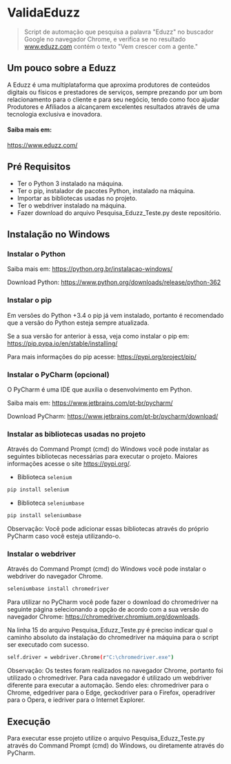 # ValidaEduzz
> Script de automação que pesquisa a palavra "Eduzz" no buscador Google no navegador Chrome, e verifica se no resultado www.eduzz.com contém o texto "Vem crescer com a gente."

## Um pouco sobre a Eduzz
A Eduzz é uma multiplataforma que aproxima produtores de conteúdos digitais ou físicos e prestadores de serviços, sempre prezando por um bom relacionamento para o cliente e para seu negócio, tendo como foco ajudar Produtores e Afiliados a alcançarem excelentes resultados através de uma tecnologia exclusiva e inovadora.

#### Saiba mais em:
https://www.eduzz.com/

## Pré Requisitos
* Ter o Python 3 instalado na máquina.
* Ter o pip, instalador de pacotes Python, instalado na máquina.
* Importar as bibliotecas usadas no projeto.
* Ter o webdriver instalado na máquina.
* Fazer download do arquivo Pesquisa_Eduzz_Teste.py deste repositório.


## Instalação no Windows

### Instalar o Python
Saiba mais em: https://python.org.br/instalacao-windows/

Download Python: https://www.python.org/downloads/release/python-362

### Instalar o pip
Em versões do Python +3.4 o pip já vem instalado, portanto é recomendado que a versão do Python esteja sempre atualizada.

Se a sua versão for anterior à essa, veja como instalar o pip em: https://pip.pypa.io/en/stable/installing/

Para mais informações do pip acesse: https://pypi.org/project/pip/

### Instalar o PyCharm (opcional)
O PyCharm é uma IDE que auxilia o desenvolvimento em Python.

Saiba mais em: https://www.jetbrains.com/pt-br/pycharm/

Download PyCharm: https://www.jetbrains.com/pt-br/pycharm/download/

### Instalar as bibliotecas usadas no projeto
Através do Command Prompt (cmd) do Windows você pode instalar as seguintes bibliotecas necessárias para executar o projeto.
Maiores informações acesse o site https://pypi.org/.

* Biblioteca ``selenium``
```sh
pip install selenium
```

* Biblioteca ``seleniumbase``
```sh
pip install seleniumbase
```

Observação: Você pode adicionar essas bibliotecas através do próprio PyCharm caso você esteja utilizando-o.

### Instalar o webdriver
Através do Command Prompt (cmd) do Windows você pode instalar o webdriver do navegador Chrome.

```sh
seleniumbase install chromedriver
```

Para utilizar no PyCharm você pode fazer o download do chromedriver na seguinte página selecionando a opção de acordo com a sua versão do navegador Chrome: https://chromedriver.chromium.org/downloads.

Na linha 15 do arquivo Pesquisa_Eduzz_Teste.py é preciso indicar qual o caminho absoluto da instalação do chromedriver na máquina para o script ser executado com sucesso.

```sh
self.driver = webdriver.Chrome(r"C:\chromedriver.exe")
```

Observação: Os testes foram realizados no navegador Chrome, portanto foi utilizado o chromedriver. 
Para cada navegador é utilizado um webdriver diferente para executar a automação. Sendo eles: chromedriver para o Chrome, edgedriver para o Edge, geckodriver para o Firefox, operadriver para o Opera, e iedriver para o Internet Explorer.

## Execução
Para executar esse projeto utilize o arquivo Pesquisa_Eduzz_Teste.py através do Command Prompt (cmd) do Windows, ou diretamente através do PyCharm.
